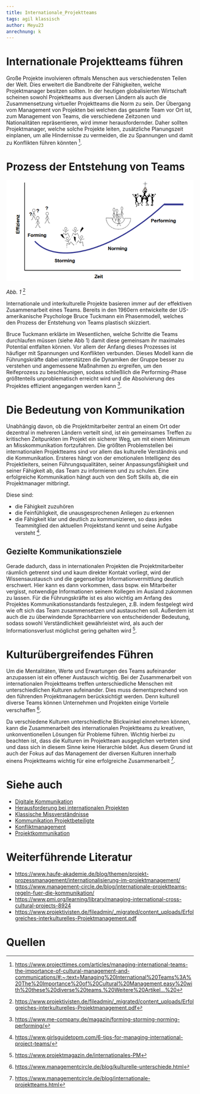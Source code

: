```yaml
---
title: Internationale_Projektteams
tags: agil klassisch 
author: Meyu23
anrechnung: k
---
```


# Internationale Projektteams führen

Große Projekte involvieren oftmals Menschen aus verschiedensten Teilen der Welt. Dies erweitert die Bandbreite der Fähigkeiten, welche Projektmanager besitzen sollten. 
In der heutigen globalisierten Wirtschaft scheinen sowohl Projektteams aus diversen Ländern als auch die Zusammensetzung virtueller Projektteams die Norm zu sein. Der Übergang vom Management von Projekten bei welchen das gesamte Team vor Ort ist, zum Management von Teams, die verschiedene Zeitzonen und Nationalitäten repräsentieren, wird immer herausfordernder. Daher sollten Projektmanager, welche solche Projekte leiten, zusätzliche Planungszeit einplanen, um alle Hindernisse zu vermeiden, die zu Spannungen und damit zu Konflikten führen könnten [^1]. 


# Prozess der Entstehung von Teams


![Beispielabbildung](Internationale_Projektteams/Phasenmodell_Tuckmann.PNG)

*Abb. 1* [^2]

Internationale und interkulturelle Projekte basieren immer auf der effektiven Zusammenarbeit eines Teams. Bereits in den 1960ern entwickelte der US-amerikanische Psychologe Bruce Tuckmann ein Phasenmodell, welches den Prozess der Entstehung von Teams plastisch skizziert.

Bruce Tuckmann erklärte im Wesentlichen, welche Schritte die Teams durchlaufen müssen (siehe Abb 1) damit diese gemeinsam ihr maximales Potential entfalten können. Vor allem der Anfang dieses Prozesses ist häufiger mit Spannungen und Konflikten verbunden. Dieses Modell kann die Führungskräfte dabei unterstützen die Dynamiken der Gruppe besser zu verstehen und angemessene Maßnahmen zu ergreifen, um den Reifeprozess zu beschleunigen, sodass schließlich die Performing-Phase größtenteils unproblematisch erreicht wird und die Absolvierung des Projektes effizient angegangen werden kann  [^3].


# Die Bedeutung von Kommunikation

Unabhängig davon, ob die Projektmitarbeiter zentral an einem Ort oder dezentral in mehreren Ländern verteilt sind, ist ein gemeinsames Treffen zu kritischen Zeitpunkten im Projekt ein sicherer Weg, um mit einem Minimum an Misskommunikation fortzufahren.
Die größten Problemstellen bei internationalen Projektteams sind vor allem das kulturelle Verständnis und die Kommunikation. Ersteres hängt von der emotionalen Intelligenz des Projektleiters, seinen Führungsqualitäten, seiner Anpassungsfähigkeit und seiner Fähigkeit ab, das Team zu informieren und zu schulen. Eine erfolgreiche Kommunikation hängt auch von den Soft Skills ab, die ein Projektmanager mitbringt.

Diese sind:
* die Fähigkeit zuzuhören
* die Feinfühligkeit, die unausgesprochenen Anliegen zu erkennen
* die Fähigkeit klar und deutlich zu kommunizieren, so dass jedes Teammitglied den aktuellen Projektstand kennt und seine Aufgabe versteht [^4].

## Gezielte Kommunikationsziele

Gerade dadurch, dass in internationalen Projekten die Projektmitarbeiter räumlich getrennt sind und kaum direkter Kontakt vorliegt, wird der Wissensaustausch und die gegenseitige Informationvermittlung deutlich erschwert. Hier kann es dann vorkommen, dass bspw. ein Mitarbeiter vergisst, notwendige Informationen seinem Kollegen im Ausland zukommen zu lassen. 
Für die Führungskräfte ist es also wichtig am Anfang des Projektes Kommunikationsstandards festzulegen, z.B. indem festgelegt wird wie oft sich das Team zusammensetzen und austauschen soll. Außerdem ist auch die zu überwindende Sprachbarriere von entscheidender Bedeutung, sodass sowohl Verständlichkeit gewährleistet wird, als auch der Informationsverlust möglichst gering gehalten wird [^5]. 


# Kulturübergreifendes Führen

Um die Mentalitäten, Werte und Erwartungen des Teams aufeinander anzupassen ist ein offener Austausch wichtig. 
Bei der Zusammenarbeit von internationalen Projektteams treffen unterschiedliche Menschen mit unterschiedlichen Kulturen aufeinander. Dies muss dementsprechend von den führenden Projektmanagern berücksichtigt werden.  Denn kulturell diverse Teams können Unternehmen und Projekten einige Vorteile verschaffen [^6]. 

Da verschiedene Kulturen unterschiedliche Blickwinkel einnehmen können, kann die Zusammenarbeit des internationalen Projektteams zu kreativen, unkonventionellen Lösungen für Probleme führen. Wichtig hierbei zu beachten ist, dass die Kulturen im Projektteam ausgeglichen vertreten sind und dass sich in diesem Sinne keine Hierarchie bildet. Aus diesem Grund ist auch der Fokus auf das Management der diversen Kulturen innerhalb einens Projektteams wichtig für eine erfolgreiche Zusammenarbeit [^7].


# Siehe auch

* [Digitale Kommunikation](Digitale_Kommunikation.md)
* [Herausforderung bei internationalen Projekten](Herausforderungen_bei_internationalen_Projekten.md)
* [Klassische Missverständnisse](Klassische_Missverstaendnisse.md)
* [Kommunikation Projektbeteiligte](Kommunikation_Projektbeteiligte.md)
* [Konfliktmanagement](Konfliktmanagement.md)
* [Projektkommunikation](Projektkommunikation.md)


# Weiterführende Literatur

* https://www.haufe-akademie.de/blog/themen/projekt-prozessmanagement/internationalisierung-im-projektmanagement/
* https://www.management-circle.de/blog/internationale-projektteams-regeln-fuer-die-kommunikation/
* https://www.pmi.org/learning/library/managing-international-cross-cultural-projects-8924
* https://www.projektivisten.de/fileadmin/_migrated/content_uploads/Erfolgreiches-interkulturelles-Projektmanagement.pdf

# Quellen

[^1]: https://www.projecttimes.com/articles/managing-international-teams-the-importance-of-cultural-management-and-communications/#:~:text=Managing%20International%20Teams%3A%20The%20Importance%20of%20Cultural%20Management,easy%20with%20these%20diverse%20teams.%20Weitere%20Artikel...%20
[^2]: https://www.projektivisten.de/fileadmin/_migrated/content_uploads/Erfolgreiches-interkulturelles-Projektmanagement.pdf
[^3]: https://www.me-company.de/magazin/forming-storming-norming-performing/ 
[^4]: https://www.girlsguidetopm.com/6-tips-for-managing-international-project-teams/
[^5]: https://www.projektmagazin.de/internationales-PM
[^6]: https://www.managementcircle.de/blog/kulturelle-unterschiede.html
[^7]: https://www.managementcircle.de/blog/internationale-projektteams.html
